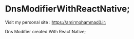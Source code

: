 # DnsModifierWithReactNative;

Visit my personal site : https://amirmohammad0.ir;

Dns Modifier created With React Native;
